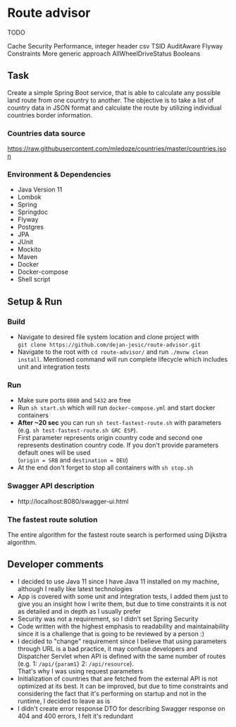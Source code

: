 # Route advisor
TODO

Cache
Security
Performance, integer header csv
TSID
AuditAware
Flyway
Constraints
More generic approach
AllWheelDriveStatus
Booleans

## Task

Create a simple Spring Boot service, that is able to calculate any possible land route from one country to another. 
The objective is to take a list of country data in JSON format and calculate the route by utilizing individual 
countries border information.

### Countries data source

https://raw.githubusercontent.com/mledoze/countries/master/countries.json

### Environment & Dependencies

* Java Version 11
* Lombok
* Spring
* Springdoc
* Flyway
* Postgres
* JPA
* JUnit
* Mockito
* Maven
* Docker
* Docker-compose
* Shell script

## Setup & Run

### Build

* Navigate to desired file system location and clone project with  
  `git clone https://github.com/dejan-jesic/route-advisor.git`
* Navigate to the root with `cd route-advisor/` and run `./mvnw clean install`. Mentioned command 
  will run complete lifecycle which includes unit and integration tests

### Run

* Make sure ports `8080` and `5432` are free
* Run `sh start.sh` which will run `docker-compose.yml` and start docker containers
* **After ~20 sec** you can run `sh test-fastest-route.sh` with parameters  
  (e.g. `sh test-fastest-route.sh GRC ESP`).  
  First parameter represents origin country code and second one represents 
  destination country code. If you don't provide parameters default ones will be used  
  (`origin = SRB` and `destination = DEU`) 
* At the end don't forget to stop all containers with `sh stop.sh`

### Swagger API description

* http://localhost:8080/swagger-ui.html

### The fastest route solution

The entire algorithm for the fastest route search is performed using Dijkstra algorithm.

## Developer comments

* I decided to use Java 11 since I have Java 11 installed on my machine, although I really like latest technologies 
* App is covered with some unit and integration tests, I added them just to give you an insight how I write them, 
  but due to time constraints it is not as detailed and in depth as I usually prefer
* Security was not a requirement, so I didn't set Spring Security
* Code written with the highest emphasis to readability and maintainability since it is a challenge that is 
  going to be reviewed by a person :)
* I decided to "change" requirement since I believe that using parameters through URL is a bad practice,
  it may confuse developers and Dispatcher Servlet when API is defined with the same number of routes  
  (e.g. 1: `/api/{param1}` 2: `/api/resource`).  
  That's why I was using request parameters
* Initialization of countries that are fetched from the external API is not optimized at its best. It can be improved, 
  but due to time constraints and considering the fact that it's performing on startup and not in the runtime,
  I decided to leave as is
* I didn't create error response DTO for describing Swagger response on 404 and 400 errors, I felt it's redundant
